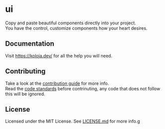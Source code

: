 # ui

Copy and paste beautiful components directly into your project.<br/>
You have the control, customize components how your heart desires.

## Documentation

Visit https://koloja.dev/ for all the help you will need.

## Contributing

Take a look at the [contribution guide](/CONTRIBUTING.md) for more info.<br/>
Read the [code standards](/STANDARDS.md) before contrinuting, any code that does not follow this will be ignored.

## License

Licensed under the MIT License. See [LICENSE.md](/LICENSE.md) for more info.g